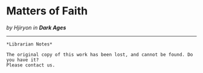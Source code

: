 # Matters of Faith

_by Hjiryon in **Dark Ages**_

***

```
*Librarian Notes*

The original copy of this work has been lost, and cannot be found. Do you have it?
Please contact us.
```
